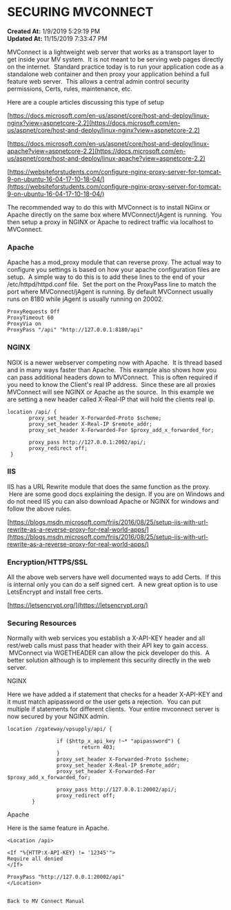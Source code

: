 # SECURING MVCONNECT

**Created At:** 1/9/2019 5:29:19 PM  
**Updated At:** 11/15/2019 7:33:47 PM  


MVConnect is a lightweight web server that works as a transport layer to get inside your MV system.  It is not meant to be serving web pages directly on the internet.  Standard practice today is to run your application code as a standalone web container and then proxy your application behind a full feature web server.  This allows a central admin control security permissions, Certs, rules, maintenance, etc.

Here are a couple articles discussing this type of setup

[https://docs.microsoft.com/en-us/aspnet/core/host-and-deploy/linux-nginx?view=aspnetcore-2.2](https://docs.microsoft.com/en-us/aspnet/core/host-and-deploy/linux-nginx?view=aspnetcore-2.2)

[https://docs.microsoft.com/en-us/aspnet/core/host-and-deploy/linux-apache?view=aspnetcore-2.2](https://docs.microsoft.com/en-us/aspnet/core/host-and-deploy/linux-apache?view=aspnetcore-2.2)

[https://websiteforstudents.com/configure-nginx-proxy-server-for-tomcat-9-on-ubuntu-16-04-17-10-18-04/](https://websiteforstudents.com/configure-nginx-proxy-server-for-tomcat-9-on-ubuntu-16-04-17-10-18-04/)

The recommended way to do this with MVConnect is to install NGinx or Apache directly on the same box where MVConnect/jAgent is running.  You then setup a proxy in NGINX or Apache to redirect traffic via localhost to MVConnect.

### Apache

Apache has a mod\_proxy module that can reverse proxy. The actual way to configure you settings is based on how your apache configuration files are setup.  A simple way to do this is to add these lines to the end of your /etc/httpd/httpd.conf file.  Set the port on the ProxyPass line to match the port where MVConnect/jAgent is running. By default MVConnect usually runs on 8180 while jAgent is usually running on 20002.

```
ProxyRequests Off
ProxyTimeout 60
ProxyVia on
ProxyPass "/api" "http://127.0.0.1:8180/api"
```

### NGINX

NGIX is a newer webserver competing now with Apache.  It is thread based and in many ways faster than Apache.  This example also shows how you can pass additional headers down to MVConnect.  This is often required if you need to know the Client's real IP address.  Since these are all proxies MVConnect will see NGINX or Apache as the source.  In this example we are setting a new header called X-Real-IP that will hold the clients real ip.

```
location /api/ {
       proxy_set_header X-Forwarded-Proto $scheme;
       proxy_set_header X-Real-IP $remote_addr;
       proxy_set_header X-Forwarded-For $proxy_add_x_forwarded_for;
 
       proxy_pass http://127.0.0.1:2002/api/;
       proxy_redirect off;
 }
```

### IIS

IIS has a URL Rewrite module that does the same function as the proxy.  Here are some good docs explaining the design. If you are on Windows and do not need IIS you can also download Apache or NGINX for windows and follow the above rules.

[https://blogs.msdn.microsoft.com/friis/2016/08/25/setup-iis-with-url-rewrite-as-a-reverse-proxy-for-real-world-apps/](https://blogs.msdn.microsoft.com/friis/2016/08/25/setup-iis-with-url-rewrite-as-a-reverse-proxy-for-real-world-apps/)

### Encryption/HTTPS/SSL

All the above web servers have well documented ways to add Certs.  If this is internal only you can do a self signed cert.  A new great option is to use LetsEncrypt and install free certs.

[https://letsencrypt.org/](https://letsencrypt.org/)

### Securing Resources

Normally with web services you establish a X-API-KEY header and all rest/web calls must pass that header with their API key to gain access.  MVConnect via WGETHEADER can allow the pick developer do this.  A better solution although is to implement this security directly in the web server.

NGINX

Here we have added a if statement that checks for a header X-API-KEY and it must match apipassword or the user gets a rejection.  You can put multiple if statements for different clients.  Your entire mvconnect server is now secured by your NGINX admin.

```
location /zgateway/vpsupply/api/ {
 
                if ($http_x_api_key !~* "apipassword") {
                        return 403;
                }
                proxy_set_header X-Forwarded-Proto $scheme;
                proxy_set_header X-Real-IP $remote_addr;
                proxy_set_header X-Forwarded-For $proxy_add_x_forwarded_for;
 
                proxy_pass http://127.0.0.1:20002/api/;
                proxy_redirect off;
        }
```



Apache

Here is the same feature in Apache.

```
<Location /api>

<If "%{HTTP:X-API-KEY} != '12345'">
Require all denied
</If>

ProxyPass "http://127.0.0.1:20002/api"
</Location>


Back to MV Connect Manual
```
